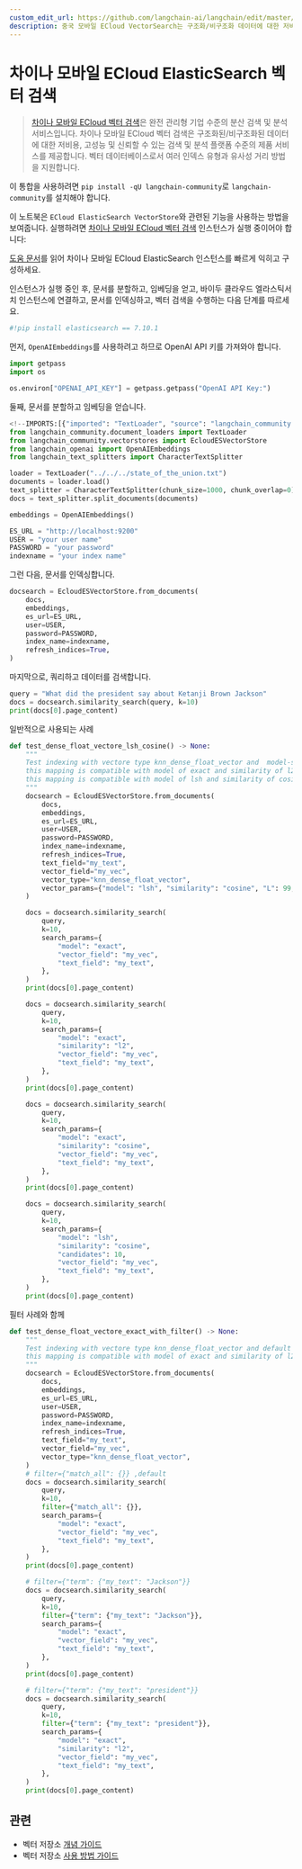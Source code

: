 ```yaml
---
custom_edit_url: https://github.com/langchain-ai/langchain/edit/master/docs/docs/integrations/vectorstores/ecloud_vector_search.ipynb
description: 중국 모바일 ECloud VectorSearch는 구조화/비구조화 데이터에 대한 저비용, 고성능의 검색 및 분석 서비스를 제공합니다.
---
```


# 차이나 모바일 ECloud ElasticSearch 벡터 검색

> [차이나 모바일 ECloud 벡터 검색](https://ecloud.10086.cn/portal/product/elasticsearch)은 완전 관리형 기업 수준의 분산 검색 및 분석 서비스입니다. 차이나 모바일 ECloud 벡터 검색은 구조화된/비구조화된 데이터에 대한 저비용, 고성능 및 신뢰할 수 있는 검색 및 분석 플랫폼 수준의 제품 서비스를 제공합니다. 벡터 데이터베이스로서 여러 인덱스 유형과 유사성 거리 방법을 지원합니다.

이 통합을 사용하려면 `pip install -qU langchain-community`로 `langchain-community`를 설치해야 합니다.

이 노트북은 `ECloud ElasticSearch VectorStore`와 관련된 기능을 사용하는 방법을 보여줍니다. 실행하려면 [차이나 모바일 ECloud 벡터 검색](https://ecloud.10086.cn/portal/product/elasticsearch) 인스턴스가 실행 중이어야 합니다:

[도움 문서](https://ecloud.10086.cn/op-help-center/doc/category/1094)를 읽어 차이나 모바일 ECloud ElasticSearch 인스턴스를 빠르게 익히고 구성하세요.

인스턴스가 실행 중인 후, 문서를 분할하고, 임베딩을 얻고, 바이두 클라우드 엘라스틱서치 인스턴스에 연결하고, 문서를 인덱싱하고, 벡터 검색을 수행하는 다음 단계를 따르세요.

```python
#!pip install elasticsearch == 7.10.1
```


먼저, `OpenAIEmbeddings`를 사용하려고 하므로 OpenAI API 키를 가져와야 합니다.

```python
import getpass
import os

os.environ["OPENAI_API_KEY"] = getpass.getpass("OpenAI API Key:")
```


둘째, 문서를 분할하고 임베딩을 얻습니다.

```python
<!--IMPORTS:[{"imported": "TextLoader", "source": "langchain_community.document_loaders", "docs": "https://api.python.langchain.com/en/latest/document_loaders/langchain_community.document_loaders.text.TextLoader.html", "title": "China Mobile ECloud ElasticSearch VectorSearch"}, {"imported": "EcloudESVectorStore", "source": "langchain_community.vectorstores", "docs": "https://api.python.langchain.com/en/latest/vectorstores/langchain_community.vectorstores.ecloud_vector_search.EcloudESVectorStore.html", "title": "China Mobile ECloud ElasticSearch VectorSearch"}, {"imported": "OpenAIEmbeddings", "source": "langchain_openai", "docs": "https://api.python.langchain.com/en/latest/embeddings/langchain_openai.embeddings.base.OpenAIEmbeddings.html", "title": "China Mobile ECloud ElasticSearch VectorSearch"}, {"imported": "CharacterTextSplitter", "source": "langchain_text_splitters", "docs": "https://api.python.langchain.com/en/latest/character/langchain_text_splitters.character.CharacterTextSplitter.html", "title": "China Mobile ECloud ElasticSearch VectorSearch"}]-->
from langchain_community.document_loaders import TextLoader
from langchain_community.vectorstores import EcloudESVectorStore
from langchain_openai import OpenAIEmbeddings
from langchain_text_splitters import CharacterTextSplitter
```


```python
loader = TextLoader("../../../state_of_the_union.txt")
documents = loader.load()
text_splitter = CharacterTextSplitter(chunk_size=1000, chunk_overlap=0)
docs = text_splitter.split_documents(documents)

embeddings = OpenAIEmbeddings()

ES_URL = "http://localhost:9200"
USER = "your user name"
PASSWORD = "your password"
indexname = "your index name"
```


그런 다음, 문서를 인덱싱합니다.

```python
docsearch = EcloudESVectorStore.from_documents(
    docs,
    embeddings,
    es_url=ES_URL,
    user=USER,
    password=PASSWORD,
    index_name=indexname,
    refresh_indices=True,
)
```


마지막으로, 쿼리하고 데이터를 검색합니다.

```python
query = "What did the president say about Ketanji Brown Jackson"
docs = docsearch.similarity_search(query, k=10)
print(docs[0].page_content)
```


일반적으로 사용되는 사례

```python
def test_dense_float_vectore_lsh_cosine() -> None:
    """
    Test indexing with vectore type knn_dense_float_vector and  model-similarity of lsh-cosine
    this mapping is compatible with model of exact and similarity of l2/cosine
    this mapping is compatible with model of lsh and similarity of cosine
    """
    docsearch = EcloudESVectorStore.from_documents(
        docs,
        embeddings,
        es_url=ES_URL,
        user=USER,
        password=PASSWORD,
        index_name=indexname,
        refresh_indices=True,
        text_field="my_text",
        vector_field="my_vec",
        vector_type="knn_dense_float_vector",
        vector_params={"model": "lsh", "similarity": "cosine", "L": 99, "k": 1},
    )

    docs = docsearch.similarity_search(
        query,
        k=10,
        search_params={
            "model": "exact",
            "vector_field": "my_vec",
            "text_field": "my_text",
        },
    )
    print(docs[0].page_content)

    docs = docsearch.similarity_search(
        query,
        k=10,
        search_params={
            "model": "exact",
            "similarity": "l2",
            "vector_field": "my_vec",
            "text_field": "my_text",
        },
    )
    print(docs[0].page_content)

    docs = docsearch.similarity_search(
        query,
        k=10,
        search_params={
            "model": "exact",
            "similarity": "cosine",
            "vector_field": "my_vec",
            "text_field": "my_text",
        },
    )
    print(docs[0].page_content)

    docs = docsearch.similarity_search(
        query,
        k=10,
        search_params={
            "model": "lsh",
            "similarity": "cosine",
            "candidates": 10,
            "vector_field": "my_vec",
            "text_field": "my_text",
        },
    )
    print(docs[0].page_content)
```


필터 사례와 함께

```python
def test_dense_float_vectore_exact_with_filter() -> None:
    """
    Test indexing with vectore type knn_dense_float_vector and default model/similarity
    this mapping is compatible with model of exact and similarity of l2/cosine
    """
    docsearch = EcloudESVectorStore.from_documents(
        docs,
        embeddings,
        es_url=ES_URL,
        user=USER,
        password=PASSWORD,
        index_name=indexname,
        refresh_indices=True,
        text_field="my_text",
        vector_field="my_vec",
        vector_type="knn_dense_float_vector",
    )
    # filter={"match_all": {}} ,default
    docs = docsearch.similarity_search(
        query,
        k=10,
        filter={"match_all": {}},
        search_params={
            "model": "exact",
            "vector_field": "my_vec",
            "text_field": "my_text",
        },
    )
    print(docs[0].page_content)

    # filter={"term": {"my_text": "Jackson"}}
    docs = docsearch.similarity_search(
        query,
        k=10,
        filter={"term": {"my_text": "Jackson"}},
        search_params={
            "model": "exact",
            "vector_field": "my_vec",
            "text_field": "my_text",
        },
    )
    print(docs[0].page_content)

    # filter={"term": {"my_text": "president"}}
    docs = docsearch.similarity_search(
        query,
        k=10,
        filter={"term": {"my_text": "president"}},
        search_params={
            "model": "exact",
            "similarity": "l2",
            "vector_field": "my_vec",
            "text_field": "my_text",
        },
    )
    print(docs[0].page_content)
```


## 관련

- 벡터 저장소 [개념 가이드](/docs/concepts/#vector-stores)
- 벡터 저장소 [사용 방법 가이드](/docs/how_to/#vector-stores)